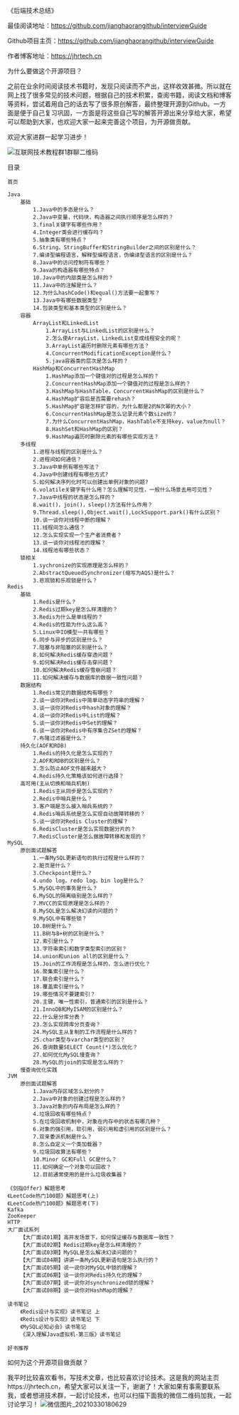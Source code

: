 《后端技术总结》

最佳阅读地址：https://github.com/jianghaorangithub/interviewGuide

Github项目主页：https://github.com/jianghaorangithub/interviewGuide

作者博客地址：https://jhrtech.cn

为什么要做这个开源项目？

之前在业余时间阅读技术书籍时，发现只阅读而不产出，这样收效甚微。所以就在网上找了很多常见的技术问题，根据自己的技术积累，查阅书籍，阅读文档和博客等资料，尝试着用自己的话去写了很多原创解答，最终整理开源到Github。一方面是便于自己复习巩固，一方面是将这些自己写的解答开源出来分享给大家，希望可以帮助到大家，也欢迎大家一起来完善这个项目，为开源做贡献。

欢迎大家进群一起学习进步！

![互联网技术教程群1群聊二维码](https://user-images.githubusercontent.com/44829600/112971196-9023b500-9181-11eb-93dd-42873687f2a9.png)

目录

    首页

    Java
        基础
            1.Java中的多态是什么？
            2.Java中变量，代码块，构造器之间执行顺序是怎么样的？
            3.final关键字有哪些作用？
            4.Integer类会进行缓存吗？
            5.抽象类有哪些特点？
            6.String，StringBuffer和StringBuilder之间的区别是什么？
            7.编译型编程语言，解释型编程语言，伪编译型语言的区别是什么？
            8.Java中的访问控制符有哪些？
            9.Java的构造器有哪些特点？
            10.Java中的内部类是怎么样的？
            11.Java中的注解是什么？
            12.为什么hashCode()和equal()方法要一起重写？
            13.Java中有哪些数据类型？
            14.包装类型和基本类型的区别是什么？
        容器
            ArrayList和LinkedList
                1.ArrayList与LinkedList的区别是什么？
                2.怎么使ArrayList，LinkedList变成线程安全的呢？
                3.ArrayList遍历时删除元素有哪些方法？
                4.ConcurrentModificationException是什么？
                5.java容器类的层次是怎么样的？
            HashMap和ConcurrentHashMap
                1.HashMap添加一个键值对的过程是怎么样的？
                2.ConcurrentHashMap添加一个键值对的过程是怎么样的？
                3.HashMap与HashTable，ConcurrentHashMap的区别是什么？
                4.HashMap扩容后是否需要rehash？
                5.HashMap扩容是怎样扩容的，为什么都是2的N次幂的大小？
                6.ConcurrentHashMap是怎么记录元素个数size的？
                7.为什么ConcurrentHashMap，HashTable不支持key，value为null？
                8.HashSet和HashMap的区别？
                9.HashMap遍历时删除元素的有哪些实现方法？
        多线程
            1.进程与线程的区别是什么？
            2.进程间如何通信？
            3.Java中单例有哪些写法？
            4.Java中创建线程有哪些方式?
            5.如何解决序列化时可以创建出单例对象的问题?
            6.volatile关键字有什么用？怎么理解可见性，一般什么场景去用可见性？
            7.Java中线程的状态是怎么样的？
            8.wait()，join()，sleep()方法有什么作用？
            9.Thread.sleep(),Object.wait(),LockSupport.park()有什么区别？
            10.谈一谈你对线程中断的理解？
            11.线程间怎么通信？
            12.怎么实现实现一个生产者消费者？
            13.谈一谈你对线程池的理解？
            14.线程池有哪些状态？
        锁相关
            1.sychronize的实现原理是怎么样的？
            2.AbstractQueuedSynchronizer(缩写为AQS)是什么？
            3.悲观锁和乐观锁是什么？
    Redis
        基础
            1.Redis是什么？
            2.Redis过期key是怎么样清理的？
            3.Redis为什么是单线程的？
            4.Redis的性能为什么这么高？
            5.Linux中IO模型一共有哪些？
            6.同步与异步的区别是什么？
            7.阻塞与非阻塞的区别是什么？
            8.如何解决Redis缓存穿透问题？
            9.如何解决Redis缓存击穿问题？
            10.如何解决Redis缓存雪崩问题？
            11.如何解决缓存与数据库的数据一致性问题？
        数据结构
            1.Redis常见的数据结构有哪些？
            2.谈一谈你对Redis中简单动态字符串的理解？
            3.谈一谈你对Redis中hash对象的理解？
            4.谈一谈你对Redis中List的理解？
            5.谈一谈你对Redis中Set的理解？
            6.谈一谈你对Redis中有序集合ZSet的理解？
            7.布隆过滤器是什么？
        持久化(AOF和RDB)
            1.Redis的持久化是怎么实现的？
            2.AOF和RDB的区别是什么？
            3.怎么防止AOF文件越来越大？
            4.Redis持久化策略该如何进行选择？
        高可用(主从切换和哨兵机制)
            1.Redis主从同步是怎么实现的？
            2.Redis中哨兵是什么？
            3.客户端是怎么接入哨兵系统的？
            4.Redis哨兵系统是怎么实现自动故障转移的？
            5.谈一谈你对Redis Cluster的理解？
            6.RedisCluster是怎么实现数据分片的？
            7.RedisCluster是怎么做故障转移和发现的？
    MySQL
        原创面试题解答
            1.一条MySQL更新语句的执行过程是什么样的？
            2.脏页是什么？
            3.Checkpoint是什么？
            4.undo log，redo log，bin log是什么？
            5.MySQL中的事务是什么？
            6.MySQL的隔离级别是怎么样的？
            7.MVCC的实现原理是怎么样的？
            8.MySQL是怎么解决幻读的问题的？
            9.MySQL中有哪些锁？
            10.B树是什么？
            11.B树与B+树的区别是什么？
            12.索引是什么？
            13.字符串索引和数字类型索引的区别？
            14.union和union all的区别是什么？
            15.Join的工作流程是怎么样的，怎么进行优化？
            16.聚集索引是什么？
            17.联合索引是什么？
            18.覆盖索引是什么？
            19.哪些情况不要建索引？
            20.主键，唯一性索引，普通索引的区别是什么？
            21.InnoDB和MyISAM的区别是什么？
            22.什么是分库分表？
            23.怎么实现跨库分页查询？
            24.MySQL主从复制的工作流程是什么样的？
            25.char类型与varchar类型的区别？
            26.查询数量SELECT Count(*)怎么优化？
            27.如何优化MySQL慢查询？
            28.MySQL的join的实现是怎么样的？
        慢查询优化实践
    JVM
        原创面试题解答
            1.Java内存区域怎么划分的？
            2.Java中对象的创建过程是怎么样的？
            3.Java对象的内存布局是怎么样的？
            4.垃圾回收有哪些特点？
            5.在垃圾回收机制中，对象在内存中的状态有哪几种？
            6.对象的强引用，软引用，弱引用和虚引用的区别是什么？
            7.双亲委派机制是什么？
            8.怎么自定义一个类加载器？
            9.垃圾回收算法有哪些？
            10.Minor GC和Full GC是什么？
            11.如何确定一个对象可以回收？
            12.目前通常使用的是什么垃圾收集器？

    《剑指Offer》解题思考
    《LeetCode热门100题》解题思考(上)
    《LeetCode热门100题》解题思考(下)
    Kafka
    ZooKeeper
    HTTP
    大厂面试系列
        【大厂面试01期】高并发场景下，如何保证缓存与数据库一致性？
        【大厂面试02期】Redis过期key是怎么样清理的？
        【大厂面试03期】MySQL是怎么解决幻读问题的？
        【大厂面试04期】讲讲一条MySQL更新语句是怎么执行的？
        【大厂面试05期】说一说你对MySQL中锁的理解？
        【大厂面试06期】谈一谈你对Redis持久化的理解？
        【大厂面试07期】说一说你对synchronized锁的理解？
        【大厂面试08期】谈一谈你对HashMap的理解？

    读书笔记
        《Redis设计与实现》读书笔记 上
        《Redis设计与实现》读书笔记 下
        《MySQL必知必会》读书笔记
        《深入理解Java虚拟机-第三版》读书笔记

    好书推荐

如何为这个开源项目做贡献？


我平时比较喜欢看书，写技术文章，也比较喜欢讨论技术。这是我的网站主页https://jhrtech.cn，希望大家可以关注一下，谢谢了！大家如果有事需要联系我，或者想进技术群，一起讨论技术，也可以扫描下面我的微信二维码加我，一起讨论学习！
![微信图片_20210330180629](https://user-images.githubusercontent.com/44829600/112972292-b1d16c00-9182-11eb-99b4-08473d00c3cd.jpg)

